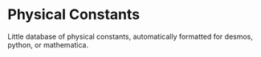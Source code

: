 # Physical Constants

Little database of physical constants, automatically formatted for desmos, python, or mathematica.
